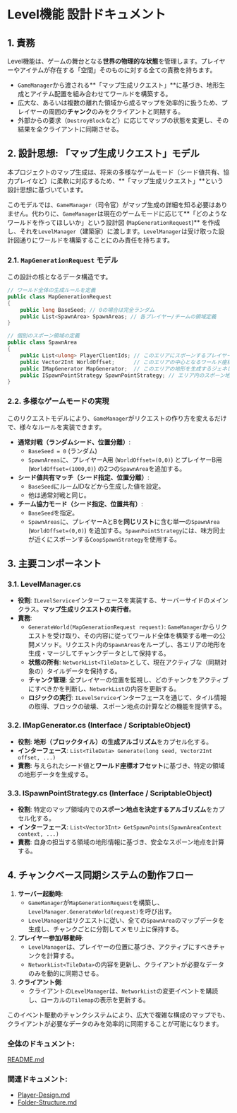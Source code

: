 # **Level機能 設計ドキュメント**

## **1\. 責務**

Level機能は、ゲームの舞台となる**世界の物理的な状態**を管理します。プレイヤーやアイテムが存在する「空間」そのものに対する全ての責務を持ちます。

*   `GameManager`から渡される**「マップ生成リクエスト」**に基づき、地形生成とアイテム配置を組み合わせてワールドを構築する。
*   広大な、あるいは複数の離れた領域から成るマップを効率的に扱うため、プレイヤーの周囲の**チャンク**のみをクライアントと同期する。
*   外部からの要求（`DestroyBlock`など）に応じてマップの状態を変更し、その結果を全クライアントに同期させる。

## **2. 設計思想: 「マップ生成リクエスト」モデル**

本プロジェクトのマップ生成は、将来の多様なゲームモード（シード値共有、協力プレイなど）に柔軟に対応するため、**「マップ生成リクエスト」**という設計思想に基づいています。

このモデルでは、`GameManager`（司令官）がマップ生成の詳細を知る必要はありません。代わりに、`GameManager`は現在のゲームモードに応じて**「どのようなワールドを作ってほしいか」という設計図 (`MapGenerationRequest`)** を作成し、それを`LevelManager`（建築家）に渡します。`LevelManager`は受け取った設計図通りにワールドを構築することにのみ責任を持ちます。

### **2.1. `MapGenerationRequest` モデル**

この設計の核となるデータ構造です。

```csharp
// ワールド全体の生成ルールを定義
public class MapGenerationRequest
{
    public long BaseSeed; // 0の場合は完全ランダム
    public List<SpawnArea> SpawnAreas; // 各プレイヤー/チームの領域定義
}

// 個別のスポーン領域の定義
public class SpawnArea
{
    public List<ulong> PlayerClientIds; // このエリアにスポーンするプレイヤー
    public Vector2Int WorldOffset;      // このエリアの中心となるワールド座標オフセット
    public IMapGenerator MapGenerator;  // このエリアの地形を生成するジェネレーター
    public ISpawnPointStrategy SpawnPointStrategy; // エリア内のスポーン地点を決める戦略
}
```

### **2.2. 多様なゲームモードの実現**

このリクエストモデルにより、`GameManager`がリクエストの作り方を変えるだけで、様々なルールを実装できます。

*   **通常対戦（ランダムシード、位置分離）**:
    *   `BaseSeed = 0` (ランダム)
    *   `SpawnAreas`に、プレイヤーA用 (`WorldOffset=(0,0)`) とプレイヤーB用 (`WorldOffset=(1000,0)`) の2つの`SpawnArea`を追加する。
*   **シード値共有マッチ（シード指定、位置分離）**:
    *   `BaseSeed`にルームIDなどから生成した値を設定。
    *   他は通常対戦と同じ。
*   **チーム協力モード（シード指定、位置共有）**:
    *   `BaseSeed`を指定。
    *   `SpawnAreas`に、プレイヤーAとBを**同じリスト**に含む単一の`SpawnArea` (`WorldOffset=(0,0)`) を追加する。`SpawnPointStrategy`には、味方同士が近くにスポーンする`CoopSpawnStrategy`を使用する。

## **3\. 主要コンポーネント**

### **3.1. LevelManager.cs**

*   **役割**: `ILevelService`インターフェースを実装する、サーバーサイドのメインクラス。**マップ生成リクエストの実行者**。
*   **責務**:
    *   `GenerateWorld(MapGenerationRequest request)`: `GameManager`からリクエストを受け取り、その内容に従ってワールド全体を構築する唯一の公開メソッド。リクエスト内の`SpawnAreas`をループし、各エリアの地形を生成・マージしてチャンクデータとして保持する。
    *   **状態の所有**: `NetworkList<TileData>`として、現在アクティブな（同期対象の）タイルデータを保持する。
    *   **チャンク管理**: 全プレイヤーの位置を監視し、どのチャンクをアクティブにすべきかを判断し、`NetworkList`の内容を更新する。
    *   **ロジックの実行**: `ILevelService`インターフェースを通じて、タイル情報の取得、ブロックの破壊、スポーン地点の計算などの機能を提供する。

### **3.2. IMapGenerator.cs (Interface / ScriptableObject)**

*   **役割**: **地形（ブロックタイル）の生成アルゴリズム**をカプセル化する。
*   **インターフェース**: `List<TileData> Generate(long seed, Vector2Int offset, ...)`
*   **責務**: 与えられたシード値と**ワールド座標オフセット**に基づき、特定の領域の地形データを生成する。

### **3.3. ISpawnPointStrategy.cs (Interface / ScriptableObject)**

*   **役割**: 特定のマップ領域内での**スポーン地点を決定するアルゴリズム**をカプセル化する。
*   **インターフェース**: `List<Vector3Int> GetSpawnPoints(SpawnAreaContext context, ...)`
*   **責務**: 自身の担当する領域の地形情報に基づき、安全なスポーン地点を計算する。

## **4\. チャンクベース同期システムの動作フロー**

1.  **サーバー起動時**:
    *   `GameManager`が`MapGenerationRequest`を構築し、`LevelManager.GenerateWorld(request)`を呼び出す。
    *   `LevelManager`はリクエストに従い、全ての`SpawnArea`のマップデータを生成し、チャンクごとに分割してメモリ上に保持する。
2.  **プレイヤー参加/移動時**:
    *   `LevelManager`は、プレイヤーの位置に基づき、アクティブにすべきチャンクを計算する。
    *   `NetworkList<TileData>`の内容を更新し、クライアントが必要なデータのみを動的に同期させる。
3.  **クライアント側**:
    *   クライアントの`LevelManager`は、`NetworkList`の変更イベントを購読し、ローカルの`Tilemap`の表示を更新する。

このイベント駆動のチャンクシステムにより、広大で複雑な構成のマップでも、クライアントが必要なデータのみを効率的に同期することが可能になります。

### **全体のドキュメント:**　
[README.md](../../../README.md)
### **関連ドキュメント:**
* [Player-Design.md](../Player/Player-Design.md)  
* [Folder-Structure.md](../../../Folder-Structure.md)